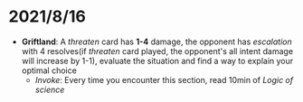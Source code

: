 # 2021/8/16
- **Griftland**: A *threaten* card has **1-4** damage, the opponent has *escalation* with 4 resolves(if *threaten* card played, the opponent's all intent damage will increase by 1-1), evaluate the situation and find a way to explain your optimal choice
  - *Invoke*: Every time you encounter this section, read 10min of *Logic of science*
